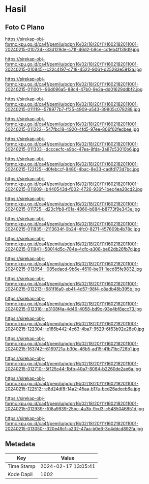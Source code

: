 # Hasil

## Foto C Plano

https://sirekap-obj-formc.kpu.go.id/ca4f/pemilu/pdpr/16/02/18/20/11/1602182011001-20240215-010734--33d129de-c71f-46d2-b9ce-cc1eb4f139d9.jpg

https://sirekap-obj-formc.kpu.go.id/ca4f/pemilu/pdpr/16/02/18/20/11/1602182011001-20240215-010845--c22c4197-c718-4522-9061-d25283e5912a.jpg

https://sirekap-obj-formc.kpu.go.id/ca4f/pemilu/pdpr/16/02/18/20/11/1602182011001-20240215-011001--96d096a5-88c4-47b0-9e3a-dd01629ddbf2.jpg

https://sirekap-obj-formc.kpu.go.id/ca4f/pemilu/pdpr/16/02/18/20/11/1602182011001-20240215-011119--578977b7-ff25-4909-a543-39805c078288.jpg

https://sirekap-obj-formc.kpu.go.id/ca4f/pemilu/pdpr/16/02/18/20/11/1602182011001-20240215-011222--547fbc18-4920-4fd5-97ee-806f02fedbee.jpg

https://sirekap-obj-formc.kpu.go.id/ca4f/pemilu/pdpr/16/02/18/20/11/1602182011001-20240215-011333--dcccecfc-a9bc-47ea-8fda-3a87c53010b6.jpg

https://sirekap-obj-formc.kpu.go.id/ca4f/pemilu/pdpr/16/02/18/20/11/1602182011001-20240215-122125--d0febccf-8480-4bac-8e33-cadfd173d7bc.jpg

https://sirekap-obj-formc.kpu.go.id/ca4f/pemilu/pdpr/16/02/18/20/11/1602182011001-20240215-011609--b440543d-f002-4726-936f-1bec4ea20cd2.jpg

https://sirekap-obj-formc.kpu.go.id/ca4f/pemilu/pdpr/16/02/18/20/11/1602182011001-20240215-011725--d23c1fb8-f01a-4860-b884-b8773f9e343e.jpg

https://sirekap-obj-formc.kpu.go.id/ca4f/pemilu/pdpr/16/02/18/20/11/1602182011001-20240215-011835--2113634f-0b24-4fc0-8271-457609b4b78c.jpg

https://sirekap-obj-formc.kpu.go.id/ca4f/pemilu/pdpr/16/02/18/20/11/1602182011001-20240215-011941--58014d5c-784e-4cfc-a308-be62db26fb7d.jpg

https://sirekap-obj-formc.kpu.go.id/ca4f/pemilu/pdpr/16/02/18/20/11/1602182011001-20240215-012054--085edacd-9b6e-4610-be01-1ecd85fe9832.jpg

https://sirekap-obj-formc.kpu.go.id/ca4f/pemilu/pdpr/16/02/18/20/11/1602182011001-20240215-012213--681f16a9-eb4f-4d57-98f4-c8adb48b395b.jpg

https://sirekap-obj-formc.kpu.go.id/ca4f/pemilu/pdpr/16/02/18/20/11/1602182011001-20240215-012318--e3108f4a-4d46-4058-bd9c-93e4bf8ecc73.jpg

https://sirekap-obj-formc.kpu.go.id/ca4f/pemilu/pdpr/16/02/18/20/11/1602182011001-20240215-122304--e166b442-4c63-4ba7-9529-6f63b92e28e0.jpg

https://sirekap-obj-formc.kpu.go.id/ca4f/pemilu/pdpr/16/02/18/20/11/1602182011001-20240215-163742--6169721a-b30e-46b5-ad15-41b71bc726b1.jpg

https://sirekap-obj-formc.kpu.go.id/ca4f/pemilu/pdpr/16/02/18/20/11/1602182011001-20240215-012710--5f125c44-1bfb-40a7-8064-b2260de2ae6a.jpg

https://sirekap-obj-formc.kpu.go.id/ca4f/pemilu/pdpr/16/02/18/20/11/1602182011001-20240215-122512--c8d24df8-14a2-45aa-b17a-bcd26adeeb6a.jpg

https://sirekap-obj-formc.kpu.go.id/ca4f/pemilu/pdpr/16/02/18/20/11/1602182011001-20240215-012939--f08a9939-25bc-4a3b-9cd3-c5485046851d.jpg

https://sirekap-obj-formc.kpu.go.id/ca4f/pemilu/pdpr/16/02/18/20/11/1602182011001-20240215-013050--320e49c1-a232-47aa-b0e6-3c4ddcd892fa.jpg


## Metadata

| Key        | Value               |
| ---------- | ------------------- |
| Time Stamp | 2024-02-17 13:05:41 |
| Kode Dapil | 1602                |



